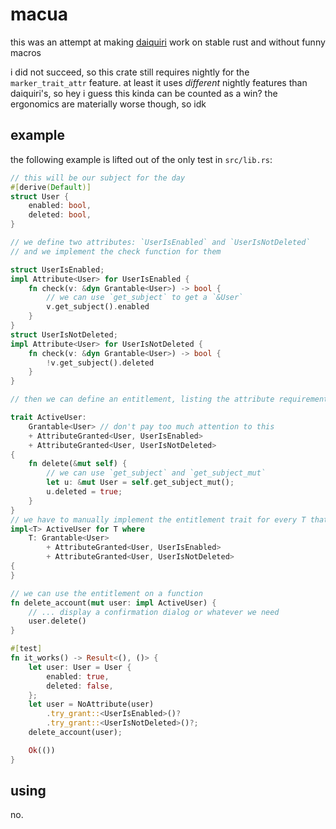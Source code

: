 # macua

this was an attempt at making [daiquiri](https://github.com/resyncgg/dacquiri) work on stable rust and without funny macros

i did not succeed, so this crate still requires nightly for the `marker_trait_attr` feature. at least it uses *different* nightly features than daiquiri's, so hey i guess this kinda can be counted as a win? the ergonomics are materially worse though, so idk

## example

the following example is lifted out of the only test in `src/lib.rs`:

```rust
// this will be our subject for the day
#[derive(Default)]
struct User {
    enabled: bool,
    deleted: bool,
}

// we define two attributes: `UserIsEnabled` and `UserIsNotDeleted`
// and we implement the check function for them

struct UserIsEnabled;
impl Attribute<User> for UserIsEnabled {
    fn check(v: &dyn Grantable<User>) -> bool {
        // we can use `get_subject` to get a `&User`
        v.get_subject().enabled
    }
}
struct UserIsNotDeleted;
impl Attribute<User> for UserIsNotDeleted {
    fn check(v: &dyn Grantable<User>) -> bool {
        !v.get_subject().deleted
    }
}

// then we can define an entitlement, listing the attribute requirements

trait ActiveUser:
    Grantable<User> // don't pay too much attention to this
    + AttributeGranted<User, UserIsEnabled>
    + AttributeGranted<User, UserIsNotDeleted>
{
    fn delete(&mut self) {
        // we can use `get_subject` and `get_subject_mut`
        let u: &mut User = self.get_subject_mut();
        u.deleted = true;
    }
}
// we have to manually implement the entitlement trait for every T that meets the attribute requirements
impl<T> ActiveUser for T where
    T: Grantable<User>
        + AttributeGranted<User, UserIsEnabled>
        + AttributeGranted<User, UserIsNotDeleted>
{
}

// we can use the entitlement on a function
fn delete_account(mut user: impl ActiveUser) {
    // ... display a confirmation dialog or whatever we need
    user.delete()
}

#[test]
fn it_works() -> Result<(), ()> {
    let user: User = User {
        enabled: true,
        deleted: false,
    };
    let user = NoAttribute(user)
        .try_grant::<UserIsEnabled>()?
        .try_grant::<UserIsNotDeleted>()?;
    delete_account(user);

    Ok(())
}
```

## using

no.
